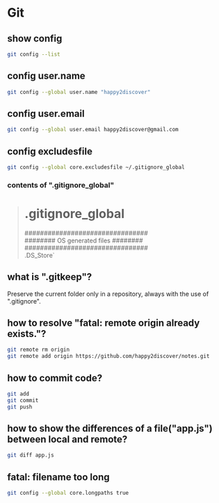 # Git

## show config
```sh
git config --list
```

## config user.name
```sh
git config --global user.name "happy2discover"
```

## config user.email
```sh
git config --global user.email happy2discover@gmail.com
```

## config excludesfile
```sh
git config --global core.excludesfile ~/.gitignore_global
```
### contents of ".gitignore_global"

>  # .gitignore_global  
>  ################################  
>  ######## OS generated files ########  
>  ################################  
>  .DS_Store`  

## what is ".gitkeep"?
Preserve the current folder only in a repository, always with the use of ".gitignore".

## how to resolve "fatal: remote origin already exists."?
```sh
git remote rm origin
git remote add origin https://github.com/happy2discover/notes.git
```

## how to commit code?
```sh
git add
git commit
git push
```

## how to show the differences of a file("app.js") between local and remote?
```sh
git diff app.js
```

## fatal: filename too long
```sh
git config --global core.longpaths true
```
